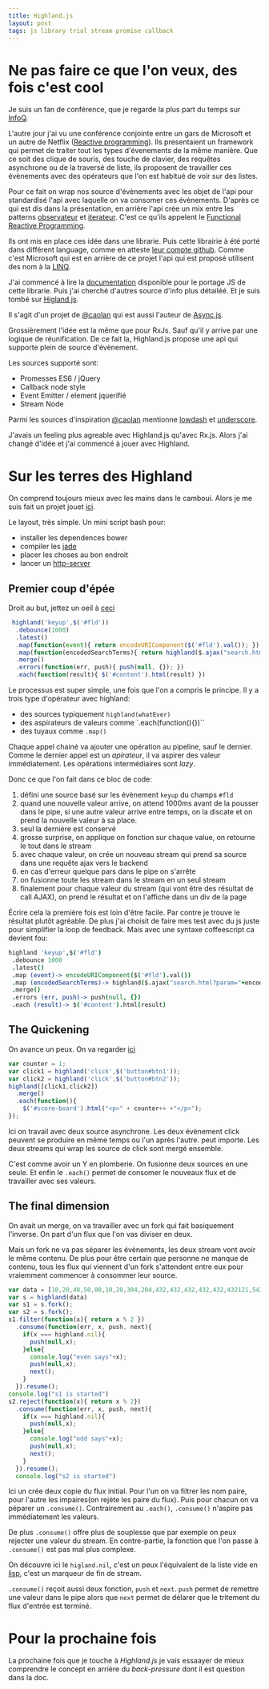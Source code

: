 ```yaml
---
title: Highland.js
layout: post
tags: js library trial stream promise callback
---
```


 Ne pas faire ce que l'on veux, des fois c'est cool
=======


Je suis un fan de conférence, que je regarde la plus part du temps sur
[InfoQ](http://www.infoq.com/presentations/).

L'autre jour j'ai vu une conférence conjointe entre un gars de
Microsoft et un autre de Netflix
([Reactive programming](http://www.infoq.com/presentations/reactive-programming-netflix)).
Ils presentaient un framework qui permet de traiter tout les types d'évenements
de la même manière. Que ce soit des clique de souris, des touche de clavier,
des requêtes asynchrone ou de la traversé de liste, ils proposent de travailler
ces évènements avec des opérateurs que l'on est habitué de voir sur des listes.

Pour ce fait on wrap nos source d'évènements avec les objet de l'api pour standardisé
l'api avec laquelle on va consomer ces évènements. D'après ce qui est dis dans la
présentation, en arrière l'api crée un mix entre les patterns
[observateur](http://fr.wikipedia.org/wiki/Observateur_(patron_de_conception)) et
 [iterateur](http://fr.wikipedia.org/wiki/It%C3%A9rateur). C'est ce qu'ils
 appelent le [Functional Reactive Programming](http://en.wikipedia.org/wiki/Functional_reactive_programming).

Ils ont mis en place ces idée dans une librarie. Puis cette librairie à été porté
dans différent language, comme en atteste [leur compte github](https://github.com/Reactive-Extensions).
Comme c'est Microsoft qui est
en arrière de ce projet l'api qui est proposé utilisent des nom à la
[LINQ](http://fr.wikipedia.org/wiki/Language_Integrated_Query).

J'ai commencé à lire la [documentation](http://reactive-extensions.github.io/RxJS/)
disponible pour le portage JS de cette librarie. Puis j'ai cherché d'autres
source d'info plus détailéé. Et je suis tombé sur [Higland.js](http://highlandjs.org/).

Il s'agit d'un projet de [@caolan](https://twitter.com/caolan) qui est
aussi l'auteur de [Async.js](https://github.com/caolan/async).

Grossièrement l'idée est la même que pour RxJs. Sauf qu'il y arrive par une logique
de réunification. De ce fait la, Highland.js propose une api qui supporte plein de source d'évènement.

Les sources supporté sont:
* Promesses ES6 / jQuery
* Callback node style
* Event Emitter / element jquerifié
* Stream Node

Parmi les sources d'inspiration [@caolan](https://twitter.com/caolan) mentionne
[lowdash](https://github.com/lodash/lodash) et [underscore](https://github.com/jashkenas/underscore).

J'avais un feeling plus agreable avec Highland.js qu'avec Rx.js. Alors j'ai changé
d'idée et j'ai commencé à jouer avec Highland.

Sur les terres des Highland
===========================

On comprend toujours mieux avec les mains dans le camboui. Alors je me suis fait
un projet jouet [ici](https://github.com/benzen/demo-highland).

Le layout, très simple. Un mini script bash pour:
 * installer les dependences bower
 * compiler les [jade](http://jade-lang.com/)
 * placer les choses au bon endroit
 * lancer un [http-server](https://github.com/nodeapps/http-server)

Premier coup d'épée
------------------

Droit au but, jettez un oeil à [ceci](https://github.com/benzen/demo-highland/blob/8580234102c287b94a5493db4f881593c5146f90/src/index.jade)

``` javascript
 highland('keyup',$('#fld'))
  .debounce(1000)
  .latest()
  .map(function(event){ return encodeURIComponent($('#fld').val()); })
  .map(function(encodedSearchTerms){ return highland($.ajax("search.html?param="+encodedSearchTerms)); })
  .merge()
  .errors(function(err, push){ push(null, {}); })
  .each(function(result){ $('#content').html(result) })
```

Le processus est super simple, une fois que l'on a compris le principe.
Il y a trois type d'opérateur avec highland:

* des sources typiquement `highland(whatEver)`
* des aspirateurs de valeurs comme `.each(function(){})``
* des tuyaux comme `.map()`

Chaque appel chainé va ajouter une opération au pipeline, sauf le dernier.
Comme le dernier appel est un _apirateur_, il va aspirer des valeur immédiatement.
Les opérations intermédiaires sont _lazy_.


Donc ce que l'on fait dans ce bloc de code:

1. défini une source basé sur les évènement `keyup` du champs `#fld`
1. quand une nouvelle valeur arrive, on attend 1000ms avant de la pousser dans le pipe,
si une autre valeur arrive entre temps, on la discate et on prend la nouvelle valeur à sa place.
1. seul la dernière est conservé
1. grosse surprise, on applique on fonction sur chaque value, on retourne le tout dans le stream
1. avec chaque valeur, on crée un nouveau stream qui prend sa source dans
une requête ajax vers le backend
1. en cas d'erreur quelque pars dans le pipe on s'arrête
1. on fusionne toute les stream dans le stream en un seul stream
1. finalement pour chaque valeur du stream (qui vont être des résultat de call AJAX), on prend le résultat
et on l'affiche dans un div de la page

Écrire cela la première fois est loin d'être facile.
Par contre je trouve le résultat plutôt agréable.
De plus j'ai choisit de faire mes test avec du js juste pour simplifier
la loop de feedback. Mais avec une syntaxe coffeescript ca devient fou:

```coffeescript
highland 'keyup',$('#fld')
 .debounce 1000
 .latest()
 .map (event)-> encodeURIComponent($('#fld').val())
 .map (encodedSearchTerms)-> highland($.ajax("search.html?param="+encodedSearchTerms))
 .merge()
 .errors (err, push)-> push(null, {})
 .each (result)-> $('#content').html(result)

```

The Quickening
-----------

On avance un peux. On va regarder [ici](https://github.com/benzen/demo-highland/blob/16eecb213635bbe953662a0a11ddc05c30c7bb1b/src/index.jade)

```javascript
var counter = 1;
var click1 = highland('click',$('button#btn1'));
var click2 = highland('click',$('button#btn2'));
highland([click1,click2])
  .merge()
  .each(function(){
    $('#score-board').html("<p>" + counter++ +"</p>");
});
```

Ici on travail avec deux source asynchrone. Les deux évènement click peuvent se produire
en même temps ou l'un après l'autre. peut importe. Les deux streams qui wrap les source de click
sont mergé ensemble.

C'est comme avoir un Y en plomberie. On fusionne deux sources en une seule.
Et enfin le `.each()` permet de consomer le nouveaux flux et de travailler avec ses valeurs.

The final dimension
-----

On avait un merge, on va travailler avec un fork qui fait basiquement l'inverse.
On part d'un flux que l'on vas diviser en deux.

Mais un fork ne va pas séparer les évènements, les deux stream vont avoir le même contenu.
De plus pour être certain que personne ne manque de contenu, tous les flux qui
viennent d'un fork s'attendent entre eux pour vraiemment commencer à consommer leur source.

```javascript
var data = [10,20,40,50,80,10,20,304,204,432,432,432,432,432,432121,543,543,5432523,432,321,321,432654,654,765,231543,543765,765432,543]
var s = highland(data)
var s1 = s.fork();
var s2 = s.fork();
s1.filter(function(x){ return x % 2 })
  .consume(function(err, x, push, next){
    if(x === highland.nil){
      push(null,x);
    }else{
      console.log("even says"+x);
      push(null,x);
      next();
    }
  }).resume();
console.log("s1 is started")
s2.reject(function(x){ return x % 2})
  .consume(function(err, x, push, next){
    if(x === highland.nil){
      push(null,x);
    }else{
      console.log("odd says"+x);
      push(null,x);
      next();
    }
  }).resume();
  console.log("s2 is started")
```

Ici un crée deux copie du flux initial. Pour l'un on va filtrer les nom paire,
pour l'autre les impaires(on rejète les paire du flux).
Puis pour chacun on va péparer un `.consume()`.
Contrairement au `.each()`, `.consume()` n'aspire pas immédiatement les valeurs.

De plus `.consume()` offre plus de souplesse que par exemple on peux rejecter
 une valeur du stream. En contre-partie, la fonction que l'on passe à
  `.consume()` est pas mal plus complexe.

On découvre ici le `higland.nil`, c'est un peux l'équivalent de
la liste vide en [lisp](http://fr.wikipedia.org/wiki/Lisp), c'est un marqueur de fin
de stream.

`.consume()` reçoit aussi deux fonction, `push` et `next`. `push` permet de
remettre une valeur dans le pipe alors que `next` permet de délarer que le tritement
du flux d'entrée est terminé.


Pour la prochaine fois
========
La prochaine fois que je touche à _Highland.js_ je vais essaayer de mieux comprendre
le concept en arrière du _back-pressure_ dont il est question dans la doc.

